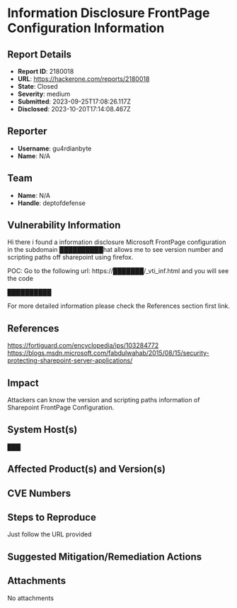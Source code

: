 # Information Disclosure FrontPage Configuration Information

## Report Details
- **Report ID**: 2180018
- **URL**: https://hackerone.com/reports/2180018
- **State**: Closed
- **Severity**: medium
- **Submitted**: 2023-09-25T17:08:26.117Z
- **Disclosed**: 2023-10-20T17:14:08.467Z

## Reporter
- **Username**: gu4rdianbyte
- **Name**: N/A

## Team
- **Name**: N/A
- **Handle**: deptofdefense

## Vulnerability Information
Hi there i found a information disclosure Microsoft FrontPage configuration in the subdomain ██████████hat allows me to see version number and scripting paths off sharepoint using firefox.

POC:
Go to the following url:
https://███████/_vti_inf.html
and you will see the code

<!-- FrontPage Configuration Information 
FPVersion="16.00.0.000"
FPShtmlScriptUrl="_vti_bin/shtml.dll/_vti_rpc"
FPAuthorScriptUrl="_vti_bin/_vti_aut/author.dll"
FPAdminScriptUrl="_vti_bin/_vti_adm/admin.dll"
TPScriptUrl="_vti_bin/owssvr.dll"
-->
██████████

For more detailed information please check the References section first link.

## References
https://fortiguard.com/encyclopedia/ips/103284772
https://blogs.msdn.microsoft.com/fabdulwahab/2015/08/15/security-protecting-sharepoint-server-applications/

## Impact

Attackers can know the version and scripting paths information of Sharepoint FrontPage Configuration.

## System Host(s)
███

## Affected Product(s) and Version(s)


## CVE Numbers


## Steps to Reproduce
Just follow the URL provided

## Suggested Mitigation/Remediation Actions




## Attachments
No attachments

